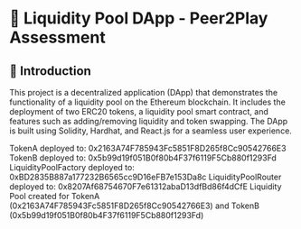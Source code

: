 # 🌊 Liquidity Pool DApp - Peer2Play Assessment

## 🚀 Introduction
This project is a decentralized application (DApp) that demonstrates the functionality of a liquidity pool on the Ethereum blockchain. It includes the deployment of two ERC20 tokens, a liquidity pool smart contract, and features such as adding/removing liquidity and token swapping. The DApp is built using Solidity, Hardhat, and React.js for a seamless user experience.



TokenA deployed to: 0x2163A74F785943Fc5851F8D265f8Cc90542766E3
TokenB deployed to: 0x5b99d19f051B0f80b4F37f6119F5Cb880f1293Fd
LiquidityPoolFactory deployed to: 0xBD2835B887a177232B6565cc9D16eFB7e153Da8c
LiquidityPoolRouter deployed to: 0x8207Af68754670F7e61312abaD13dfBd86f4dCfE
Liquidity Pool created for TokenA (0x2163A74F785943Fc5851F8D265f8Cc90542766E3) and TokenB (0x5b99d19f051B0f80b4F37f6119F5Cb880f1293Fd)
